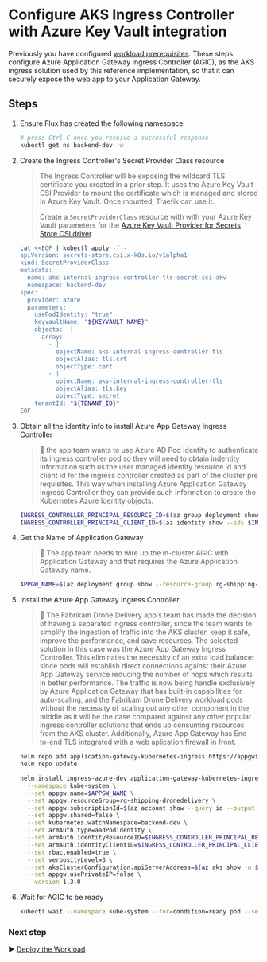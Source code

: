 # Configure AKS Ingress Controller with Azure Key Vault integration

Previously you have configured [workload prerequisites](./07-workload-prerequisites.md). These steps configure Azure Application Gateway Ingress Controller (AGIC), as the AKS ingress solution used by this reference implementation, so that it can securely expose the web app to your Application Gateway.

## Steps

1. Ensure Flux has created the following namespace

   ```bash
   # press Ctrl-C once you receive a successful response
   kubectl get ns backend-dev -w
   ```

1. Create the Ingress Controller's Secret Provider Class resource

   > The Ingress Controller will be exposing the wildcard TLS certificate you created in a prior step. It uses the Azure Key Vault CSI Provider to mount the certificate which is managed and stored in Azure Key Vault. Once mounted, Traefik can use it.
   >
   > Create a `SecretProviderClass` resource with with your Azure Key Vault parameters for the [Azure Key Vault Provider for Secrets Store CSI driver](https://github.com/Azure/secrets-store-csi-driver-provider-azure).

   ```bash
   cat <<EOF | kubectl apply -f -
   apiVersion: secrets-store.csi.x-k8s.io/v1alpha1
   kind: SecretProviderClass
   metadata:
     name: aks-internal-ingress-controller-tls-secret-csi-akv
     namespace: backend-dev
   spec:
     provider: azure
     parameters:
       usePodIdentity: "true"
       keyvaultName: "${KEYVAULT_NAME}"
       objects:  |
         array:
           - |
             objectName: aks-internal-ingress-controller-tls
             objectAlias: tls.crt
             objectType: cert
           - |
             objectName: aks-internal-ingress-controller-tls
             objectAlias: tls.key
             objectType: secret
       tenantId: "${TENANT_ID}"
   EOF
   ```

1. Obtain all the identity info to install Azure App Gateway Ingress Controller

   > :book: the app team wants to use Azure AD Pod Identity to authenticate its
   > ingress controller pod so they will need to obtain indentity information such us the
   > user managed identity resource id and client id for the ingress controller created as part of the cluster pre requisites.
   > This way when installing Azure Application Gateway Ingress Controller they can provide such information to create the Kubernetes Azure Identity objects.

   ```bash
   INGRESS_CONTROLLER_PRINCIPAL_RESOURCE_ID=$(az group deployment show -g rg-shipping-dronedelivery -n cluster-stamp-prereqs-identities --query properties.outputs.appGatewayControllerPrincipalResourceId.value -o tsv)
   INGRESS_CONTROLLER_PRINCIPAL_CLIENT_ID=$(az identity show --ids $INGRESS_CONTROLLER_PRINCIPAL_RESOURCE_ID --query clientId -o tsv)
   ```
1. Get the Name of Application Gateway

   > :book: The app team needs to wire up the in-cluster AGIC with Application Gateway and that requires the Azure Application Gateway name.

   ```bash
   APPGW_NAME=$(az deployment group show --resource-group rg-shipping-dronedelivery -n cluster-stamp --query properties.outputs.agwName.value -o tsv)
   ```

1. Install the Azure App Gateway Ingress Controller

   > :book: The Fabrikam Drone Delivery app's team has made the decision of having a
   > separated ingress controller, since the team wants to simplify the
   > ingestion of traffic into the AKS cluster, keep it safe, improve the performance, and save resources.
   > The selected solution in this case was the Azure App Gateway
   > Ingress Controller. This eliminates the necessity of an extra load
   > balancer since pods will establish direct connections against their Azure App Gateway service
   > reducing the number of hops which results in better performance.
   > The traffic is now being handle exclusively by Azure
   > Application Gateway that has built-in capabilities for auto-scaling, and the Fabrikam Drone Delivery workload pods without
   > the necessity of scaling out any other component in the middle as it will
   > be the case compared against any other popular ingress controller solutions that ends up
   > consuming resources from the AKS cluster. Additionally, Azure App Gateway has
   > End-to-end TLS integrated with a web aplication firewall in front.

   ```bash
   helm repo add application-gateway-kubernetes-ingress https://appgwingress.blob.core.windows.net/ingress-azure-helm-package/
   helm repo update

   helm install ingress-azure-dev application-gateway-kubernetes-ingress/ingress-azure \
     --namespace kube-system \
     --set appgw.name=$APPGW_NAME \
     --set appgw.resourceGroup=rg-shipping-dronedelivery \
     --set appgw.subscriptionId=$(az account show --query id --output tsv) \
     --set appgw.shared=false \
     --set kubernetes.watchNamespace=backend-dev \
     --set armAuth.type=aadPodIdentity \
     --set armAuth.identityResourceID=$INGRESS_CONTROLLER_PRINCIPAL_RESOURCE_ID \
     --set armAuth.identityClientID=$INGRESS_CONTROLLER_PRINCIPAL_CLIENT_ID \
     --set rbac.enabled=true \
     --set verbosityLevel=3 \
     --set aksClusterConfiguration.apiServerAddress=$(az aks show -n $AKS_CLUSTER_NAME -g rg-shipping-dronedelivery --query fqdn -o tsv) \
     --set appgw.usePrivateIP=false \
     --version 1.3.0
   ```

1. Wait for AGIC to be ready

   ```bash
   kubectl wait --namespace kube-system --for=condition=ready pod --selector=release=ingress-azure-dev --timeout=90s
   ```

### Next step

:arrow_forward: [Deploy the Workload](./09-workload.md)

